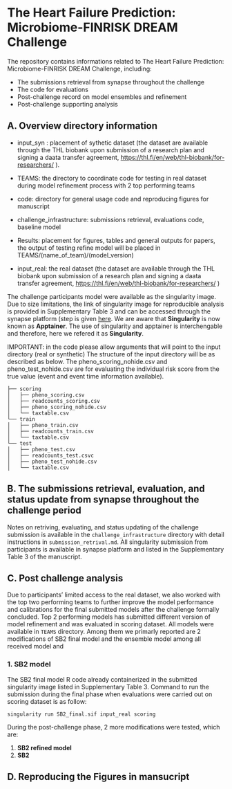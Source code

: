 # The Heart Failure Prediction: Microbiome-FINRISK DREAM Challenge

The repository contains informations related to The Heart Failure Prediction: Microbiome-FINRISK DREAM Challenge, including:
* The submissions retrieval from synapse throughout the challenge
* The code for evaluations
* Post-challenge record on model ensembles and refinement
* Post-challenge supporting analysis

## A. Overview directory information

* input_syn : placement of sythetic dataset (the dataset are available through the THL biobank upon submission of a research plan and signing a daata transfer agreement, https://thl.fi/en/web/thl-biobank/for-researchers/ ).

* TEAMS: the directory to coordinate  code for testing in real dataset during model refinement process with 2 top performing teams

* code: directory for general usage code and reproducing figures for manuscript

* challenge_infrastructure: submissions retrieval, evaluations code, baseline model

* Results: placement for figures, tables and general outputs for papers, the output of testing refine model will be placed in TEAMS/(name_of_team)/(model_version)

* input_real: the real dataset (the dataset are available through the THL biobank upon submission of a research plan and signing a daata transfer agreement, https://thl.fi/en/web/thl-biobank/for-researchers/ )

The challenge participants model were available as the singularity image. Due to size limitations, the link of singularity image for reproducible analysis is provided in Supplementary Table 3 and can be accessed through the synapse platform (step is given [here](https://help.synapse.org/docs/Downloading-Data-Programmatically.2003796248.html). We are aware that **Singularity** is now known as **Apptainer**. The use of singularity and apptainer is interchengable and therefore, here we refered it as **Singularity**.

IMPORTANT: in the code please allow arguments that will point to the input directory (real or synthetic)
The structure of the input directory will be as described as below. The pheno_scoring_nohide.csv and  pheno_test_nohide.csv are for evaluating the individual risk score from the true value (event and event time information available).

```
├── scoring
│   ├── pheno_scoring.csv
│   ├── readcounts_scoring.csv
│   ├── pheno_scoring_nohide.csv
│   └── taxtable.csv
└── train
│   ├── pheno_train.csv
│   ├── readcounts_train.csv
│   └── taxtable.csv
└── test
│   ├── pheno_test.csv
│   ├── readcounts_test.csvc
│   ├── pheno_test_nohide.csv
│   └── taxtable.csv
```

## B. The submissions retrieval, evaluation, and status update from synapse throughout the challenge period

Notes on retriving, evaluating, and status updating of the challenge submission is available in the `challenge_infrastructure` directory with detail instructions in `submission_retrival.md`.
All singularity submission from participants is available in synapse platform and listed in the Supplementary Table 3 of the manuscript.

## C. Post challenge analysis

Due to participants’ limited access to the real dataset, we also worked with the top two performing teams to further improve the model performance and calibrations for the final submitted models after the challenge formally concluded. Top 2 performing models has submitted different version of model refinement and was evaluated in scoring dataset. All models were available in `TEAMS` directory. Among them we primarly reported are 2 modifications of SB2 final model and the ensemble model among all received model and 

### 1. SB2 model

The SB2 final model R code already containerized in the submitted singularity image listed in Supplementary Table 3.
Command to run the submission during the final phase when evaluations were carried out on scoring dataset is as follow:

```
singularity run SB2_final.sif input_real scoring
```
During the post-challenge phase, 2 more modifications were tested, which are:
1. **SB2 refined model**
2. **SB2**


## D. Reproducing the Figures in mansucript




